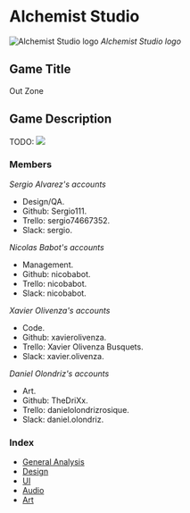 # Alchemist Studio

![Alchemist Studio logo](https://github.com/nicobabot/OutZone_AlchemistStudio/blob/master/Wiki%20material/Logo/OutZoneLogo.jpg?raw=true)
_Alchemist Studio logo_

## Game Title

Out Zone

## Game Description

TODO:
![](https://raw.githubusercontent.com/nicobabot/OutZone_AlchemistStudio/master/Wiki%20material/Welcome%20Page/11291.jpg)

### **Members**

_Sergio Alvarez's accounts_
* Design/QA.
* Github: Sergio111.
* Trello: sergio74667352.
* Slack: sergio.

_Nicolas Babot's accounts_
* Management.
* Github: nicobabot.
* Trello: nicobabot.
* Slack: nicobabot.

_Xavier Olivenza's accounts_
* Code.
* Github: xavierolivenza.
* Trello: Xavier Olivenza Busquets.
* Slack: xavier.olivenza.

_Daniel Olondriz's accounts_
* Art.
* Github: TheDriXx.
* Trello: danielolondrizrosique.
* Slack: daniel.olondriz.


### Index
* [General Analysis](https://github.com/nicobabot/OutZone_AlchemistStudio/wiki/General-Analysis)
* [Design](https://github.com/nicobabot/OutZone_AlchemistStudio/wiki/Design)
* [UI](https://github.com/nicobabot/OutZone_AlchemistStudio/wiki/UI)
* [Audio](https://github.com/nicobabot/OutZone_AlchemistStudio/wiki/Audio)
* [Art](https://github.com/nicobabot/OutZone_AlchemistStudio/wiki/Art)